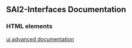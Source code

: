 ## SAI2-Interfaces Documentation

### HTML elements
[ui advanced documentation](./ui_elements_details/ui_docs_menu.md)
